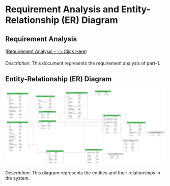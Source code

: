 # Requirement Analysis and Entity-Relationship (ER) Diagram

## Requirement Analysis

([Requirement Analysis - 👈 Click Here](https://docs.google.com/document/d/10mkjS8boCQzW4xpsESyzwCCLJcM3hvLghyD_TeXPBx0/edit?usp=sharing))

*Description*: This document represents the requirement analysis of part-1.

## Entity-Relationship (ER) Diagram

![ER Diagram](./Final.png)

*Description*: This diagram represents the entities and their relationships in the system.
